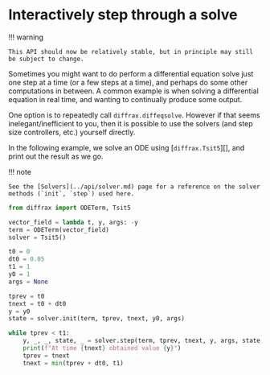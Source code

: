 # Interactively step through a solve

!!! warning

    This API should now be relatively stable, but in principle may still be subject to change.

Sometimes you might want to do perform a differential equation solve just one step at a time (or a few steps at a time), and perhaps do some other computations in between.  A common example is when solving a differential equation in real time, and wanting to continually produce some output.

One option is to repeatedly call `diffrax.diffeqsolve`. However if that seems inelegant/inefficient to you, then it is possible to use the solvers (and step size controllers, etc.) yourself directly.

In the following example, we solve an ODE using [`diffrax.Tsit5`][], and print out the result as we go.

!!! note

    See the [Solvers](../api/solver.md) page for a reference on the solver methods (`init`, `step`) used here.

```python
from diffrax import ODETerm, Tsit5

vector_field = lambda t, y, args: -y
term = ODETerm(vector_field)
solver = Tsit5()

t0 = 0
dt0 = 0.05
t1 = 1
y0 = 1
args = None

tprev = t0
tnext = t0 + dt0
y = y0
state = solver.init(term, tprev, tnext, y0, args)

while tprev < t1:
    y, _, _, state, _ = solver.step(term, tprev, tnext, y, args, state, made_jump=False)
    print(f"At time {tnext} obtained value {y}")
    tprev = tnext
    tnext = min(tprev + dt0, t1)
```
